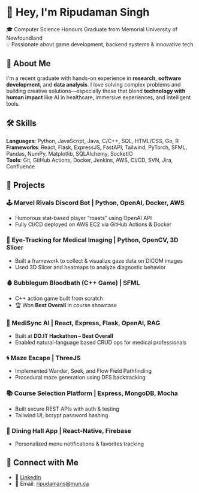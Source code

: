 # 👋 Hey, I'm Ripudaman Singh

🎓 Computer Science Honours Graduate from Memorial University of Newfoundland \
💡 Passionate about game development, backend systems & innovative tech

## 🧠 About Me

I'm a recent graduate with hands-on experience in **research**, **software development**, and **data analysis**. I love solving complex problems and building creative solutions—especially those that blend **technology with human impact** like AI in healthcare, immersive experiences, and intelligent tools.

## 🛠️ Skills

**Languages**: Python, JavaScript, Java, C/C++, SQL, HTML/CSS, Go, R  
**Frameworks**: React, Flask, ExpressJS, FastAPI, Tailwind, PyTorch, SFML, Pandas, NumPy, Matplotlib, SQLAlchemy, SocketIO  
**Tools**: Git, GitHub Actions, Docker, Jenkins, AWS, CI/CD, SVN, Jira, Confluence

## 🚀 Projects

### 🕹️ Marvel Rivals Discord Bot | Python, OpenAI, Docker, AWS

- Humorous stat-based player “roasts” using OpenAI API
- Fully CI/CD deployed on AWS EC2 via GitHub Actions & Docker

### 🧠 Eye-Tracking for Medical Imaging | Python, OpenCV, 3D Slicer

- Built a framework to collect & visualize gaze data on DICOM images
- Used 3D Slicer and heatmaps to analyze diagnostic behavior

### 🩸 Bubblegum Bloodbath (C++ Game) | SFML

- C++ action game built from scratch
- 🏆 Won **Best Overall** in course showcase

### 🤖 MediSync AI | React, Express, Flask, OpenAI, RAG

- Built at **DO.IT Hackathon – Best Overall**
- Enabled natural-language based CRUD ops for medical professionals

### 🌀 Maze Escape | ThreeJS

- Implemented Wander, Seek, and Flow Field Pathfinding
- Procedural maze generation using DFS backtracking

### 📚 Course Selection Platform | Express, MongoDB, Mocha

- Built secure REST APIs with auth & testing
- Tailwind UI, bcrypt password hashing

### 📱 Dining Hall App | React-Native, Firebase

- Personalized menu notifications & favorites tracking

## 🔗 Connect with Me

- 💼 [LinkedIn](https://www.linkedin.com/in/singh-ripudaman)
- 📧 Email: ripudamans@mun.ca
